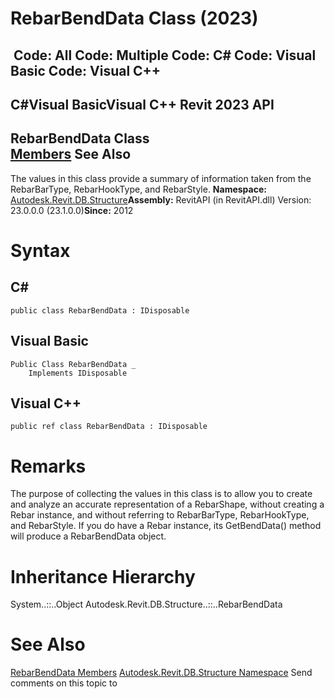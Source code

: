 # RebarBendData Class (2023)

﻿
 Code: All Code: Multiple Code: C# Code: Visual Basic Code: Visual C++   
---  
C#Visual BasicVisual C++
Revit 2023 API  
---  
RebarBendData Class  
[Members](a78f3636-cae9-1cfc-251b-96094390c573.md "RebarBendData Members") See Also  
---  
The values in this class provide a summary of information taken from the RebarBarType, RebarHookType, and RebarStyle. 
**Namespace:** [Autodesk.Revit.DB.Structure](d586b341-f687-9d90-e96d-255806b7d4fc.md "Autodesk.Revit.DB.Structure Namespace")**Assembly:** RevitAPI (in RevitAPI.dll) Version: 23.0.0.0 (23.1.0.0)**Since:** 2012 
# Syntax
C#  
---  
```text
public class RebarBendData : IDisposable
```
  
Visual Basic  
---  
```text
Public Class RebarBendData _
	Implements IDisposable
```
  
Visual C++  
---  
```text
public ref class RebarBendData : IDisposable
```
  
# Remarks
The purpose of collecting the values in this class is to allow you to create and analyze an accurate representation of a RebarShape, without creating a Rebar instance, and without referring to RebarBarType, RebarHookType, and RebarStyle. If you do have a Rebar instance, its GetBendData() method will produce a RebarBendData object. 
# Inheritance Hierarchy
System..::..Object Autodesk.Revit.DB.Structure..::..RebarBendData
# See Also
[RebarBendData Members](a78f3636-cae9-1cfc-251b-96094390c573.md "RebarBendData Members")
[Autodesk.Revit.DB.Structure Namespace](d586b341-f687-9d90-e96d-255806b7d4fc.md "Autodesk.Revit.DB.Structure Namespace")
Send comments on this topic to 